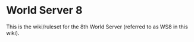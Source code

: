# World Server 8
This is the wiki/ruleset for the 8th World Server (referred to as WS8 in this wiki).
